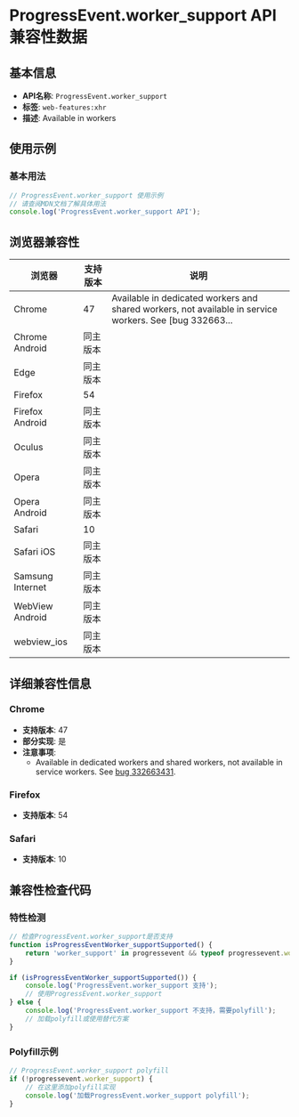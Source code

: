 # ProgressEvent.worker_support API 兼容性数据

## 基本信息

- **API名称**: `ProgressEvent.worker_support`
- **标签**: `web-features:xhr`
- **描述**: Available in workers

## 使用示例

### 基本用法

```javascript
// ProgressEvent.worker_support 使用示例
// 请查阅MDN文档了解具体用法
console.log('ProgressEvent.worker_support API');
```

## 浏览器兼容性

| 浏览器 | 支持版本 | 说明 |
|--------|----------|------|
| Chrome | 47 | Available in dedicated workers and shared workers, not available in service workers. See [bug 332663... |
| Chrome Android | 同主版本 |  |
| Edge | 同主版本 |  |
| Firefox | 54 |  |
| Firefox Android | 同主版本 |  |
| Oculus | 同主版本 |  |
| Opera | 同主版本 |  |
| Opera Android | 同主版本 |  |
| Safari | 10 |  |
| Safari iOS | 同主版本 |  |
| Samsung Internet | 同主版本 |  |
| WebView Android | 同主版本 |  |
| webview_ios | 同主版本 |  |

## 详细兼容性信息

### Chrome

- **支持版本**: 47
- **部分实现**: 是
- **注意事项**:
  - Available in dedicated workers and shared workers, not available in service workers. See [bug 332663431](https://crbug.com/332663431).

### Firefox

- **支持版本**: 54

### Safari

- **支持版本**: 10

## 兼容性检查代码

### 特性检测

```javascript
// 检查ProgressEvent.worker_support是否支持
function isProgressEventWorker_supportSupported() {
    return 'worker_support' in progressevent && typeof progressevent.worker_support === 'function';
}

if (isProgressEventWorker_supportSupported()) {
    console.log('ProgressEvent.worker_support 支持');
    // 使用ProgressEvent.worker_support
} else {
    console.log('ProgressEvent.worker_support 不支持，需要polyfill');
    // 加载polyfill或使用替代方案
}
```

### Polyfill示例

```javascript
// ProgressEvent.worker_support polyfill
if (!progressevent.worker_support) {
    // 在这里添加polyfill实现
    console.log('加载ProgressEvent.worker_support polyfill');
}
```

